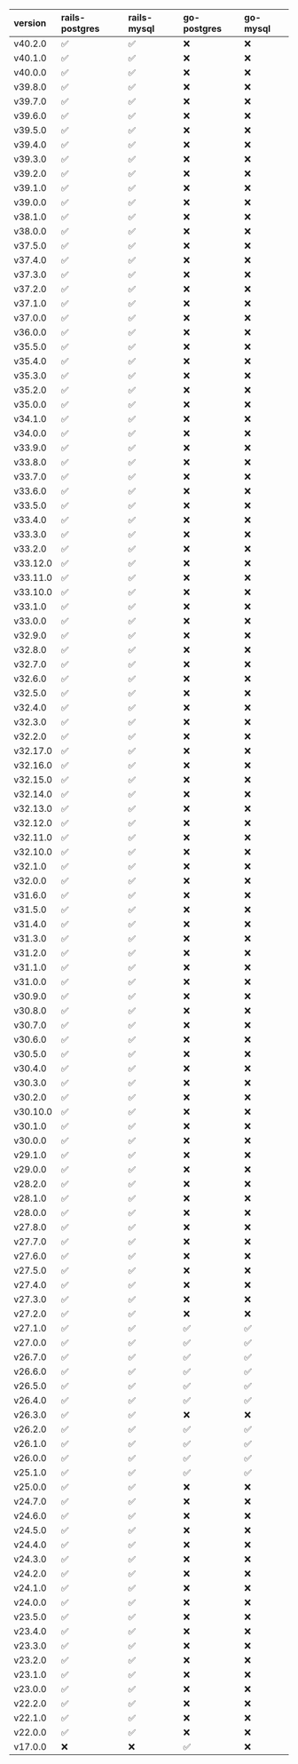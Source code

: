| version   | rails-postgres     | rails-mysql        | go-postgres        | go-mysql           |
|:----------|:-------------------|:-------------------|:-------------------|:-------------------|
| v40.2.0   | :white_check_mark: | :white_check_mark: | :x:                | :x:                |
| v40.1.0   | :white_check_mark: | :white_check_mark: | :x:                | :x:                |
| v40.0.0   | :white_check_mark: | :white_check_mark: | :x:                | :x:                |
| v39.8.0   | :white_check_mark: | :white_check_mark: | :x:                | :x:                |
| v39.7.0   | :white_check_mark: | :white_check_mark: | :x:                | :x:                |
| v39.6.0   | :white_check_mark: | :white_check_mark: | :x:                | :x:                |
| v39.5.0   | :white_check_mark: | :white_check_mark: | :x:                | :x:                |
| v39.4.0   | :white_check_mark: | :white_check_mark: | :x:                | :x:                |
| v39.3.0   | :white_check_mark: | :white_check_mark: | :x:                | :x:                |
| v39.2.0   | :white_check_mark: | :white_check_mark: | :x:                | :x:                |
| v39.1.0   | :white_check_mark: | :white_check_mark: | :x:                | :x:                |
| v39.0.0   | :white_check_mark: | :white_check_mark: | :x:                | :x:                |
| v38.1.0   | :white_check_mark: | :white_check_mark: | :x:                | :x:                |
| v38.0.0   | :white_check_mark: | :white_check_mark: | :x:                | :x:                |
| v37.5.0   | :white_check_mark: | :white_check_mark: | :x:                | :x:                |
| v37.4.0   | :white_check_mark: | :white_check_mark: | :x:                | :x:                |
| v37.3.0   | :white_check_mark: | :white_check_mark: | :x:                | :x:                |
| v37.2.0   | :white_check_mark: | :white_check_mark: | :x:                | :x:                |
| v37.1.0   | :white_check_mark: | :white_check_mark: | :x:                | :x:                |
| v37.0.0   | :white_check_mark: | :white_check_mark: | :x:                | :x:                |
| v36.0.0   | :white_check_mark: | :white_check_mark: | :x:                | :x:                |
| v35.5.0   | :white_check_mark: | :white_check_mark: | :x:                | :x:                |
| v35.4.0   | :white_check_mark: | :white_check_mark: | :x:                | :x:                |
| v35.3.0   | :white_check_mark: | :white_check_mark: | :x:                | :x:                |
| v35.2.0   | :white_check_mark: | :white_check_mark: | :x:                | :x:                |
| v35.0.0   | :white_check_mark: | :white_check_mark: | :x:                | :x:                |
| v34.1.0   | :white_check_mark: | :white_check_mark: | :x:                | :x:                |
| v34.0.0   | :white_check_mark: | :white_check_mark: | :x:                | :x:                |
| v33.9.0   | :white_check_mark: | :white_check_mark: | :x:                | :x:                |
| v33.8.0   | :white_check_mark: | :white_check_mark: | :x:                | :x:                |
| v33.7.0   | :white_check_mark: | :white_check_mark: | :x:                | :x:                |
| v33.6.0   | :white_check_mark: | :white_check_mark: | :x:                | :x:                |
| v33.5.0   | :white_check_mark: | :white_check_mark: | :x:                | :x:                |
| v33.4.0   | :white_check_mark: | :white_check_mark: | :x:                | :x:                |
| v33.3.0   | :white_check_mark: | :white_check_mark: | :x:                | :x:                |
| v33.2.0   | :white_check_mark: | :white_check_mark: | :x:                | :x:                |
| v33.12.0  | :white_check_mark: | :white_check_mark: | :x:                | :x:                |
| v33.11.0  | :white_check_mark: | :white_check_mark: | :x:                | :x:                |
| v33.10.0  | :white_check_mark: | :white_check_mark: | :x:                | :x:                |
| v33.1.0   | :white_check_mark: | :white_check_mark: | :x:                | :x:                |
| v33.0.0   | :white_check_mark: | :white_check_mark: | :x:                | :x:                |
| v32.9.0   | :white_check_mark: | :white_check_mark: | :x:                | :x:                |
| v32.8.0   | :white_check_mark: | :white_check_mark: | :x:                | :x:                |
| v32.7.0   | :white_check_mark: | :white_check_mark: | :x:                | :x:                |
| v32.6.0   | :white_check_mark: | :white_check_mark: | :x:                | :x:                |
| v32.5.0   | :white_check_mark: | :white_check_mark: | :x:                | :x:                |
| v32.4.0   | :white_check_mark: | :white_check_mark: | :x:                | :x:                |
| v32.3.0   | :white_check_mark: | :white_check_mark: | :x:                | :x:                |
| v32.2.0   | :white_check_mark: | :white_check_mark: | :x:                | :x:                |
| v32.17.0  | :white_check_mark: | :white_check_mark: | :x:                | :x:                |
| v32.16.0  | :white_check_mark: | :white_check_mark: | :x:                | :x:                |
| v32.15.0  | :white_check_mark: | :white_check_mark: | :x:                | :x:                |
| v32.14.0  | :white_check_mark: | :white_check_mark: | :x:                | :x:                |
| v32.13.0  | :white_check_mark: | :white_check_mark: | :x:                | :x:                |
| v32.12.0  | :white_check_mark: | :white_check_mark: | :x:                | :x:                |
| v32.11.0  | :white_check_mark: | :white_check_mark: | :x:                | :x:                |
| v32.10.0  | :white_check_mark: | :white_check_mark: | :x:                | :x:                |
| v32.1.0   | :white_check_mark: | :white_check_mark: | :x:                | :x:                |
| v32.0.0   | :white_check_mark: | :white_check_mark: | :x:                | :x:                |
| v31.6.0   | :white_check_mark: | :white_check_mark: | :x:                | :x:                |
| v31.5.0   | :white_check_mark: | :white_check_mark: | :x:                | :x:                |
| v31.4.0   | :white_check_mark: | :white_check_mark: | :x:                | :x:                |
| v31.3.0   | :white_check_mark: | :white_check_mark: | :x:                | :x:                |
| v31.2.0   | :white_check_mark: | :white_check_mark: | :x:                | :x:                |
| v31.1.0   | :white_check_mark: | :white_check_mark: | :x:                | :x:                |
| v31.0.0   | :white_check_mark: | :white_check_mark: | :x:                | :x:                |
| v30.9.0   | :white_check_mark: | :white_check_mark: | :x:                | :x:                |
| v30.8.0   | :white_check_mark: | :white_check_mark: | :x:                | :x:                |
| v30.7.0   | :white_check_mark: | :white_check_mark: | :x:                | :x:                |
| v30.6.0   | :white_check_mark: | :white_check_mark: | :x:                | :x:                |
| v30.5.0   | :white_check_mark: | :white_check_mark: | :x:                | :x:                |
| v30.4.0   | :white_check_mark: | :white_check_mark: | :x:                | :x:                |
| v30.3.0   | :white_check_mark: | :white_check_mark: | :x:                | :x:                |
| v30.2.0   | :white_check_mark: | :white_check_mark: | :x:                | :x:                |
| v30.10.0  | :white_check_mark: | :white_check_mark: | :x:                | :x:                |
| v30.1.0   | :white_check_mark: | :white_check_mark: | :x:                | :x:                |
| v30.0.0   | :white_check_mark: | :white_check_mark: | :x:                | :x:                |
| v29.1.0   | :white_check_mark: | :white_check_mark: | :x:                | :x:                |
| v29.0.0   | :white_check_mark: | :white_check_mark: | :x:                | :x:                |
| v28.2.0   | :white_check_mark: | :white_check_mark: | :x:                | :x:                |
| v28.1.0   | :white_check_mark: | :white_check_mark: | :x:                | :x:                |
| v28.0.0   | :white_check_mark: | :white_check_mark: | :x:                | :x:                |
| v27.8.0   | :white_check_mark: | :white_check_mark: | :x:                | :x:                |
| v27.7.0   | :white_check_mark: | :white_check_mark: | :x:                | :x:                |
| v27.6.0   | :white_check_mark: | :white_check_mark: | :x:                | :x:                |
| v27.5.0   | :white_check_mark: | :white_check_mark: | :x:                | :x:                |
| v27.4.0   | :white_check_mark: | :white_check_mark: | :x:                | :x:                |
| v27.3.0   | :white_check_mark: | :white_check_mark: | :x:                | :x:                |
| v27.2.0   | :white_check_mark: | :white_check_mark: | :x:                | :x:                |
| v27.1.0   | :white_check_mark: | :white_check_mark: | :white_check_mark: | :white_check_mark: |
| v27.0.0   | :white_check_mark: | :white_check_mark: | :white_check_mark: | :white_check_mark: |
| v26.7.0   | :white_check_mark: | :white_check_mark: | :white_check_mark: | :white_check_mark: |
| v26.6.0   | :white_check_mark: | :white_check_mark: | :white_check_mark: | :white_check_mark: |
| v26.5.0   | :white_check_mark: | :white_check_mark: | :white_check_mark: | :white_check_mark: |
| v26.4.0   | :white_check_mark: | :white_check_mark: | :white_check_mark: | :white_check_mark: |
| v26.3.0   | :white_check_mark: | :white_check_mark: | :x:                | :x:                |
| v26.2.0   | :white_check_mark: | :white_check_mark: | :white_check_mark: | :white_check_mark: |
| v26.1.0   | :white_check_mark: | :white_check_mark: | :white_check_mark: | :white_check_mark: |
| v26.0.0   | :white_check_mark: | :white_check_mark: | :white_check_mark: | :white_check_mark: |
| v25.1.0   | :white_check_mark: | :white_check_mark: | :white_check_mark: | :white_check_mark: |
| v25.0.0   | :white_check_mark: | :white_check_mark: | :x:                | :x:                |
| v24.7.0   | :white_check_mark: | :white_check_mark: | :x:                | :x:                |
| v24.6.0   | :white_check_mark: | :white_check_mark: | :x:                | :x:                |
| v24.5.0   | :white_check_mark: | :white_check_mark: | :x:                | :x:                |
| v24.4.0   | :white_check_mark: | :white_check_mark: | :x:                | :x:                |
| v24.3.0   | :white_check_mark: | :white_check_mark: | :x:                | :x:                |
| v24.2.0   | :white_check_mark: | :white_check_mark: | :x:                | :x:                |
| v24.1.0   | :white_check_mark: | :white_check_mark: | :x:                | :x:                |
| v24.0.0   | :white_check_mark: | :white_check_mark: | :x:                | :x:                |
| v23.5.0   | :white_check_mark: | :white_check_mark: | :x:                | :x:                |
| v23.4.0   | :white_check_mark: | :white_check_mark: | :x:                | :x:                |
| v23.3.0   | :white_check_mark: | :white_check_mark: | :x:                | :x:                |
| v23.2.0   | :white_check_mark: | :white_check_mark: | :x:                | :x:                |
| v23.1.0   | :white_check_mark: | :white_check_mark: | :x:                | :x:                |
| v23.0.0   | :white_check_mark: | :white_check_mark: | :x:                | :x:                |
| v22.2.0   | :white_check_mark: | :white_check_mark: | :x:                | :x:                |
| v22.1.0   | :white_check_mark: | :white_check_mark: | :x:                | :x:                |
| v22.0.0   | :white_check_mark: | :white_check_mark: | :x:                | :x:                |
| v17.0.0   | :x:                | :x:                | :white_check_mark: | :x:                |